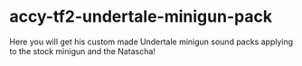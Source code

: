 # accy-tf2-undertale-minigun-pack
Here you will get his custom made Undertale minigun sound packs applying to the stock minigun and the Natascha!